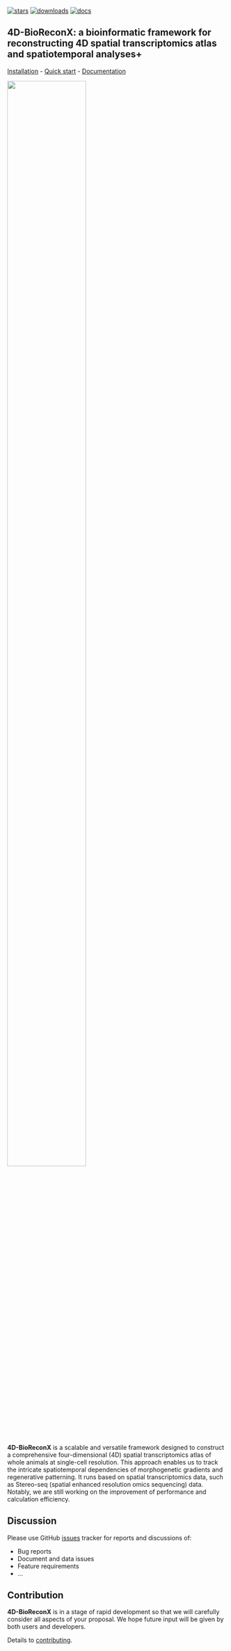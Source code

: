 [![stars](https://img.shields.io/github/stars/BGI-Qingdao/4D-BioReconX?logo=GitHub&color=yellow)](https://img.shields.io/github/stars/BGI-Qingdao/4D-BioReconX) 
[![downloads](https://static.pepy.tech/personalized-badge/4d-bioreconx?period=total&units=international_system&left_color=grey&right_color=blue&left_text=downloads)](https://pepy.tech/project/4d-bioreconx)
[![docs](https://img.shields.io/static/v1?label=docs&message=4d-bioreconx&color=green)](https://4D-bioreconx.readthedocs.io/en/latest/index.html)

## **4D-BioReconX**: a bioinformatic framework for reconstructing 4D spatial transcriptomics atlas and spatiotemporal analyses+

[Installation](https://4d-bioreconx.readthedocs.io/en/latest/content/00_Installation.html) - 
[Quick start](https://4d-bioreconx.readthedocs.io/en/latest/Tutorials/SquareBin_Clustering.html) - 
[Documentation](https://4d-bioreconx.readthedocs.io/en/latest/index.html)

<img src="https://github.com/STOmics/stereopy/blob/main/docs/source/_static/4D-BioReconX_workflow_v1.0.0.png" width="60%" height="80%">

[comment]: <> (![4D-BioReconX]&#40;./docs/source/_static/4D-BioReconX.PNG&#41;)

**4D-BioReconX** is a scalable and versatile framework designed to construct a comprehensive four-dimensional (4D) spatial transcriptomics atlas of whole animals at single-cell resolution. This approach enables us to track the intricate spatiotemporal dependencies of morphogenetic gradients and regenerative patterning. It runs based on spatial transcriptomics data, such as Stereo-seq (spatial enhanced resolution omics sequencing) data. Notably, we are still working on the improvement of performance and calculation efficiency.

## Discussion 
Please use GitHub [issues](https://github.com/BGI-Qingdao/4D-BioReconX/issues) tracker for reports and discussions of:
 - Bug reports
 - Document and data issues
 - Feature requirements
 - ...

## Contribution 
**4D-BioReconX** is in a stage of rapid development so that we will carefully consider all aspects of your proposal. We hope future input will be given by both users and developers.

Details to [contributing](https://4d-bioreconx.readthedocs.io/en/latest/content/05_Contributing.html).
